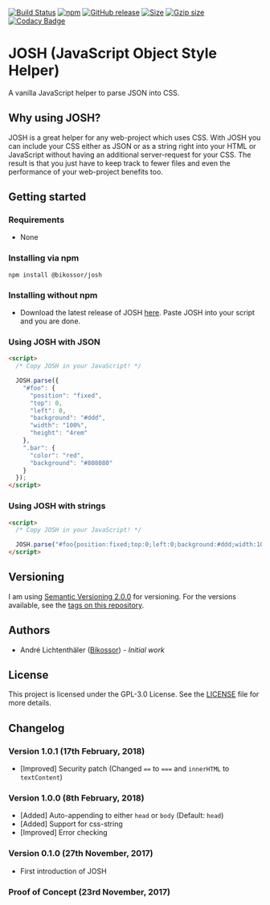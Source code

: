 [![Build Status](https://travis-ci.org/Bikossor/JOSH.svg?branch=master)](https://travis-ci.org/Bikossor/JOSH)
[![npm](https://img.shields.io/npm/dt/@bikossor/josh.svg)](https://www.npmjs.com/package/@bikossor/josh)
[![GitHub release](https://img.shields.io/github/release/bikossor/josh.svg)]()
[![Size](http://img.badgesize.io/https://raw.githubusercontent.com/Bikossor/JOSH/master/dist/JOSH.min.js.svg)]()
[![Gzip size](http://img.badgesize.io/https://raw.githubusercontent.com/Bikossor/JOSH/master/dist/JOSH.min.js.svg?compression=gzip)]()
[![Codacy Badge](https://api.codacy.com/project/badge/Grade/6920feb9d5bd4beba85d3f479d61b306)](https://www.codacy.com/app/Bikossor/JOSH?utm_source=github.com&amp;utm_medium=referral&amp;utm_content=Bikossor/JOSH&amp;utm_campaign=Badge_Grade)

# JOSH (JavaScript Object Style Helper)
A vanilla JavaScript helper to parse JSON into CSS.

## Why using JOSH?
JOSH is a great helper for any web-project which uses CSS. With JOSH you can include your CSS either as JSON or as a string right into your HTML or JavaScript without having an additional server-request for your CSS. The result is that you just have to keep track to fewer files and even the performance of your web-project benefits too.

## Getting started

### Requirements
- None

### Installing via npm
```
npm install @bikossor/josh
```

### Installing without npm
- Download the latest release of JOSH [here](https://github.com/Bikossor/JOSH/releases/latest). Paste JOSH into your script and you are done.

### Using JOSH with JSON
```html
<script>
  /* Copy JOSH in your JavaScript! */

  JOSH.parse({
    "#foo": {
      "position": "fixed",
      "top": 0,
      "left": 0,
      "background": "#ddd",
      "width": "100%",
      "height": "4rem"
    },
    ".bar": {
      "color": "red",
      "background": "#808080"
    }
  });
</script>
```

### Using JOSH with strings
```html
<script>
  /* Copy JOSH in your JavaScript! */

  JOSH.parse("#foo{position:fixed;top:0;left:0;background:#ddd;width:100%;height:4rem;}.bar{color:red;background:#808080;}");
</script>
```

## Versioning
I am using [Semantic Versioning 2.0.0](http://semver.org/) for versioning. For the versions available, see the [tags on this repository](https://github.com/Bikossor/JOSH/tags).

## Authors
- André Lichtenthäler ([Bikossor](https://bikossor.de)) - *Initial work*

## License
This project is licensed under the GPL-3.0 License. See the [LICENSE](LICENSE) file for more details.

## Changelog
### Version 1.0.1 (17th February, 2018)
- [Improved] Security patch (Changed ``==`` to ``===`` and ``innerHTML`` to ``textContent``)

### Version 1.0.0 (8th February, 2018)
- [Added] Auto-appending to either `head` or `body` (Default: `head`)
- [Added] Support for css-string
- [Improved] Error checking

### Version 0.1.0 (27th November, 2017)
- First introduction of JOSH

### Proof of Concept (23rd November, 2017)